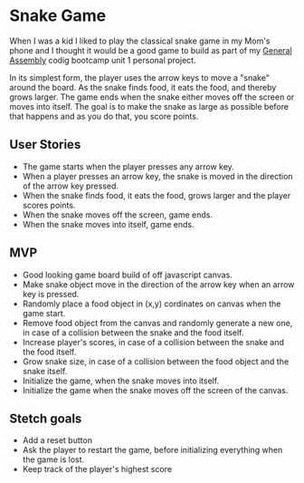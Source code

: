 # Snake Game
When I was a kid I liked to play the classical snake game in my Mom's phone and I thought it would be a good game to build as part of my [General Assembly](https://generalassemb.ly/) codig bootcamp unit 1 personal project.

In its simplest form, the player uses the arrow keys to move a "snake" around the board. As the snake finds food, it eats the food, and thereby grows larger. The game ends when the snake either moves off the screen or moves into itself. The goal is to make the snake as large as possible before that happens and as you do that, you score points.

## User Stories
- The game starts when the player presses any arrow key.
- When a player presses an arrow key, the snake is moved in the direction of the arrow key pressed.
- When the snake finds food, it eats the food, grows larger and the player scores points.
- When the snake moves off the screen, game ends.
- When the snake moves into itself, game ends.

## MVP
- Good looking game board build of off javascript canvas.
- Make snake object move in the direction of the arrow key when an arrow key is pressed.
- Randomly place a food object in (x,y) cordinates on canvas when the game start.
- Remove food object from the canvas and randomly generate a new one, in case of a collision between the snake and the food itself.
- Increase player's scores, in case of a collision between the snake and the food itself.
- Grow snake size, in case of a collision between the food object and the snake itself.
- Initialize the game, when the snake moves into itself.
- Initialize the game when the snake moves off the screen of the canvas.

## Stetch goals
- Add a reset button
- Ask the player to restart the game, before initializing everything when the game is lost.
- Keep track of the player's highest score

